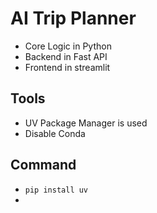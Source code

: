 # AI Trip Planner
- Core Logic in Python 
- Backend in Fast API
- Frontend in streamlit



## Tools
- UV Package Manager is used 
- Disable Conda

## Command
- `pip install uv`
- 